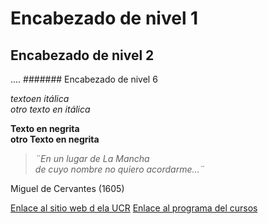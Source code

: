 # Encabezado de nivel 1
## Encabezado de nivel 2
....
####### Encabezado de nivel 6


*textoen itálica*  
_otro texto en itálica_

**Texto en negrita**    
__otro Texto en negrita__

> *¨En un lugar de La Mancha  
> de cuyo nombre no quiero acordarme...¨*

Miguel de Cervantes (1605)

[Enlace al sitio web d ela UCR](https://www.ucr.ac.cr/)
[Enlace al programa del cursos](https://github.com/gf0604-procesamientodatosgeograficos/2021i-programa/blob/main/gf0604-procesamientodatosgeograficos-g001-2021i.pdf)
